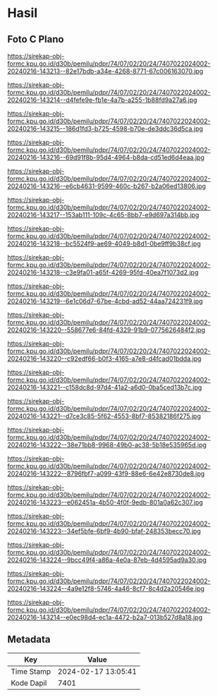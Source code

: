 # Hasil

## Foto C Plano

https://sirekap-obj-formc.kpu.go.id/d30b/pemilu/pdpr/74/07/02/20/24/7407022024002-20240216-143213--82e17bdb-a34e-4268-8771-67c006163070.jpg

https://sirekap-obj-formc.kpu.go.id/d30b/pemilu/pdpr/74/07/02/20/24/7407022024002-20240216-143214--d4fefe9e-fb1e-4a7b-a255-1b88fd9a27a6.jpg

https://sirekap-obj-formc.kpu.go.id/d30b/pemilu/pdpr/74/07/02/20/24/7407022024002-20240216-143215--186d1fd3-b725-4598-b70e-de3ddc36d5ca.jpg

https://sirekap-obj-formc.kpu.go.id/d30b/pemilu/pdpr/74/07/02/20/24/7407022024002-20240216-143216--69d91f8b-95d4-4964-b8da-cd51ed6d4eaa.jpg

https://sirekap-obj-formc.kpu.go.id/d30b/pemilu/pdpr/74/07/02/20/24/7407022024002-20240216-143216--e6cb4631-9599-460c-b267-b2a06ed13806.jpg

https://sirekap-obj-formc.kpu.go.id/d30b/pemilu/pdpr/74/07/02/20/24/7407022024002-20240216-143217--153ab111-109c-4c65-8bb7-e9d697a314bb.jpg

https://sirekap-obj-formc.kpu.go.id/d30b/pemilu/pdpr/74/07/02/20/24/7407022024002-20240216-143218--bc5524f9-ae69-4049-b8d1-0be9ff9b38cf.jpg

https://sirekap-obj-formc.kpu.go.id/d30b/pemilu/pdpr/74/07/02/20/24/7407022024002-20240216-143218--c3e9fa01-a65f-4269-95fd-40ea7f1073d2.jpg

https://sirekap-obj-formc.kpu.go.id/d30b/pemilu/pdpr/74/07/02/20/24/7407022024002-20240216-143219--6e1c06d7-67be-4cbd-ad52-44aa724231f9.jpg

https://sirekap-obj-formc.kpu.go.id/d30b/pemilu/pdpr/74/07/02/20/24/7407022024002-20240216-143220--558677e6-84fd-4329-91b9-0775626484f2.jpg

https://sirekap-obj-formc.kpu.go.id/d30b/pemilu/pdpr/74/07/02/20/24/7407022024002-20240216-143220--c92edf66-b0f3-4165-a7e8-d4fcad01bdda.jpg

https://sirekap-obj-formc.kpu.go.id/d30b/pemilu/pdpr/74/07/02/20/24/7407022024002-20240216-143221--c158dc8d-97d4-41a2-a6d0-0ba5ced13b7c.jpg

https://sirekap-obj-formc.kpu.go.id/d30b/pemilu/pdpr/74/07/02/20/24/7407022024002-20240216-143221--d7ce3c85-5f62-4553-8bf7-85382186f275.jpg

https://sirekap-obj-formc.kpu.go.id/d30b/pemilu/pdpr/74/07/02/20/24/7407022024002-20240216-143222--38e71bb8-9968-49b0-ac38-5b18e535965d.jpg

https://sirekap-obj-formc.kpu.go.id/d30b/pemilu/pdpr/74/07/02/20/24/7407022024002-20240216-143222--8796fbf7-a099-43f9-88e6-6e42e8730de8.jpg

https://sirekap-obj-formc.kpu.go.id/d30b/pemilu/pdpr/74/07/02/20/24/7407022024002-20240216-143223--e062451a-4b50-4f0f-9edb-801a0a62c307.jpg

https://sirekap-obj-formc.kpu.go.id/d30b/pemilu/pdpr/74/07/02/20/24/7407022024002-20240216-143223--34ef5bfe-6bf9-4b90-bfaf-248353becc70.jpg

https://sirekap-obj-formc.kpu.go.id/d30b/pemilu/pdpr/74/07/02/20/24/7407022024002-20240216-143224--9bcc49f4-a86a-4e0a-87eb-4d4595ad9a30.jpg

https://sirekap-obj-formc.kpu.go.id/d30b/pemilu/pdpr/74/07/02/20/24/7407022024002-20240216-143224--4a9e12f8-5746-4a46-8cf7-8c4d2a20546e.jpg

https://sirekap-obj-formc.kpu.go.id/d30b/pemilu/pdpr/74/07/02/20/24/7407022024002-20240216-143214--e0ec98d4-ec1a-4472-b2a7-013b527d8a18.jpg


## Metadata

| Key        | Value               |
| ---------- | ------------------- |
| Time Stamp | 2024-02-17 13:05:41 |
| Kode Dapil | 7401                |



